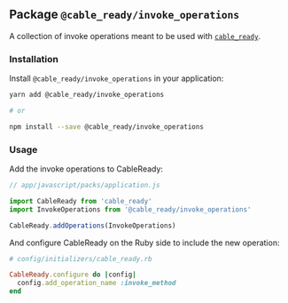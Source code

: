 ## Package `@cable_ready/invoke_operations`

A collection of invoke operations meant to be used with [`cable_ready`](https://github.com/cableready/cable_ready).


### Installation

Install `@cable_ready/invoke_operations` in your application:

```bash
yarn add @cable_ready/invoke_operations

# or

npm install --save @cable_ready/invoke_operations
```

### Usage

Add the invoke operations to CableReady:

```javascript
// app/javascript/packs/application.js

import CableReady from 'cable_ready'
import InvokeOperations from '@cable_ready/invoke_operations'

CableReady.addOperations(InvokeOperations)
```

And configure CableReady on the Ruby side to include the new operation:

```ruby
# config/initializers/cable_ready.rb

CableReady.configure do |config|
  config.add_operation_name :invoke_method
end
```
